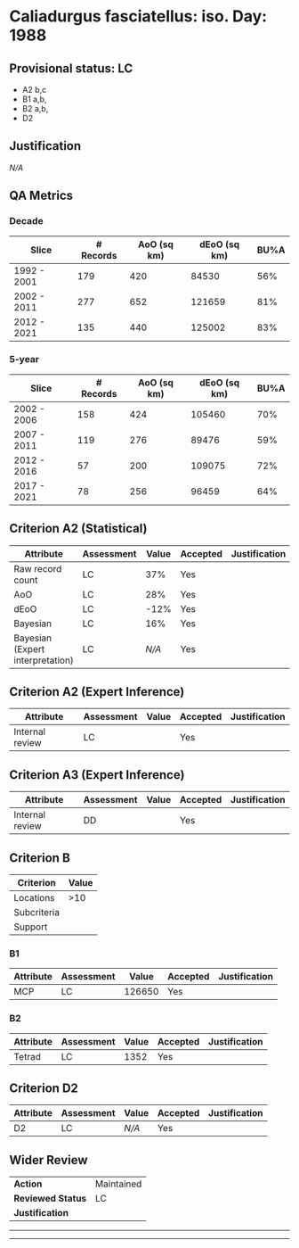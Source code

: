 # Caliadurgus fasciatellus: iso. Day: 1988
## Provisional status: LC
- A2 b,c
- B1 a,b, 
- B2 a,b, 
- D2

## Justification
*N/A*
## QA Metrics
### Decade
| Slice | # Records | AoO (sq km) | dEoO (sq km) |BU%A |
|---|---|---|---|---|
|1992 - 2001|179|420|84530|56%|
|2002 - 2011|277|652|121659|81%|
|2012 - 2021|135|440|125002|83%|
### 5-year
| Slice | # Records | AoO (sq km) | dEoO (sq km) |BU%A |
|---|---|---|---|---|
|2002 - 2006|158|424|105460|70%|
|2007 - 2011|119|276|89476|59%|
|2012 - 2016|57|200|109075|72%|
|2017 - 2021|78|256|96459|64%|
## Criterion A2 (Statistical)
|Attribute|Assessment|Value|Accepted|Justification
|---|---|---|---|---|
|Raw record count|LC|37%|Yes||
|AoO|LC|28%|Yes||
|dEoO|LC|-12%|Yes||
|Bayesian|LC|16%|Yes||
|Bayesian (Expert interpretation)|LC|*N/A*|Yes||
## Criterion A2 (Expert Inference)
|Attribute|Assessment|Value|Accepted|Justification
|---|---|---|---|---|
|Internal review|LC||Yes||
## Criterion A3 (Expert Inference)
|Attribute|Assessment|Value|Accepted|Justification
|---|---|---|---|---|
|Internal review|DD||Yes||
## Criterion B
|Criterion| Value|
|---|---|
|Locations|>10|
|Subcriteria||
|Support||
### B1
|Attribute|Assessment|Value|Accepted|Justification
|---|---|---|---|---|
|MCP|LC|126650|Yes||
### B2
|Attribute|Assessment|Value|Accepted|Justification
|---|---|---|---|---|
|Tetrad|LC|1352|Yes||
## Criterion D2
|Attribute|Assessment|Value|Accepted|Justification
|---|---|---|---|---|
|D2|LC|*N/A*|Yes||
## Wider Review
|  |  |
|---|---|
|**Action**|Maintained|
|**Reviewed Status**|LC|
|**Justification**||
---
 ---
 <br><br>
